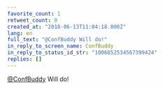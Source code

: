 ```yaml
---
favorite_count: 1
retweet_count: 0
created_at: "2018-06-13T11:04:18.000Z"
lang: en
full_text: "@ConfBuddy Will do!"
in_reply_to_screen_name: ConfBuddy
in_reply_to_status_id_str: "1006852534567399424"
replies: []
---
```


[@ConfBuddy](https://twitter.com/ConfBuddy) Will do!
